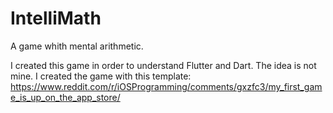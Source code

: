 # IntelliMath

A game whith mental arithmetic.

I created this game in order to understand Flutter and Dart.
The idea is not mine. I created the game with this template: https://www.reddit.com/r/iOSProgramming/comments/gxzfc3/my_first_game_is_up_on_the_app_store/
